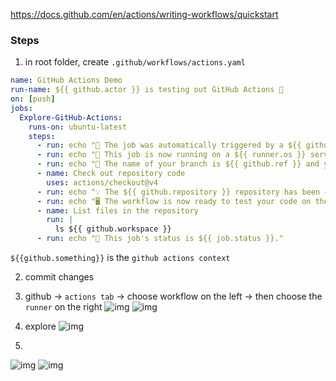 https://docs.github.com/en/actions/writing-workflows/quickstart


### Steps
1. in root folder, create `.github/workflows/actions.yaml`

```yaml
name: GitHub Actions Demo
run-name: ${{ github.actor }} is testing out GitHub Actions 🚀
on: [push]
jobs:
  Explore-GitHub-Actions:
    runs-on: ubuntu-latest
    steps:
      - run: echo "🎉 The job was automatically triggered by a ${{ github.event_name }} event."
      - run: echo "🐧 This job is now running on a ${{ runner.os }} server hosted by GitHub!"
      - run: echo "🔎 The name of your branch is ${{ github.ref }} and your repository is ${{ github.repository }}."
      - name: Check out repository code
        uses: actions/checkout@v4
      - run: echo "💡 The ${{ github.repository }} repository has been cloned to the runner."
      - run: echo "🖥️ The workflow is now ready to test your code on the runner."
      - name: List files in the repository
        run: |
          ls ${{ github.workspace }}
      - run: echo "🍏 This job's status is ${{ job.status }}."

```
`${{github.something}}` is the `github actions context`

2. commit changes

3. github -> `actions tab` -> choose workflow on the left -> then choose the `runner` on the right
![img](https://docs.github.com/assets/cb-12958/mw-1440/images/help/repository/actions-tab-global-nav-update.webp)
![img](https://docs.github.com/assets/cb-64036/mw-1440/images/help/repository/actions-quickstart-workflow-sidebar.webp)

4. explore 
![img](https://docs.github.com/assets/cb-53820/mw-1440/images/help/repository/actions-quickstart-job.webp)

5. 
![img](https://docs.github.com/assets/cb-95207/mw-1440/images/help/repository/actions-quickstart-logs.webp)
![img](https://docs.github.com/assets/cb-53977/mw-1440/images/help/repository/actions-quickstart-log-detail.webp)